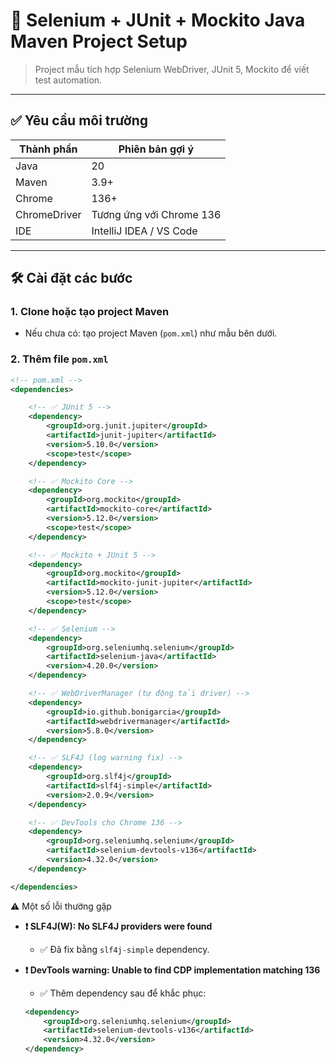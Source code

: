 # 🧪 Selenium + JUnit + Mockito Java Maven Project Setup

>Project mẫu tích hợp Selenium WebDriver, JUnit 5, Mockito để viết test automation.

---

## ✅ Yêu cầu môi trường

| Thành phần | Phiên bản gợi ý |
|------------|------------------|
| Java       | 20               |
| Maven      | 3.9+             |
| Chrome     | 136+             |
| ChromeDriver | Tương ứng với Chrome 136 |
| IDE        | IntelliJ IDEA / VS Code |

---

## 🛠️ Cài đặt các bước

### 1. **Clone hoặc tạo project Maven**
- Nếu chưa có: tạo project Maven (`pom.xml`) như mẫu bên dưới.

### 2. **Thêm file `pom.xml`**
```xml
<!-- pom.xml -->
<dependencies>

    <!-- ✅ JUnit 5 -->
    <dependency>
        <groupId>org.junit.jupiter</groupId>
        <artifactId>junit-jupiter</artifactId>
        <version>5.10.0</version>
        <scope>test</scope>
    </dependency>

    <!-- ✅ Mockito Core -->
    <dependency>
        <groupId>org.mockito</groupId>
        <artifactId>mockito-core</artifactId>
        <version>5.12.0</version>
        <scope>test</scope>
    </dependency>

    <!-- ✅ Mockito + JUnit 5 -->
    <dependency>
        <groupId>org.mockito</groupId>
        <artifactId>mockito-junit-jupiter</artifactId>
        <version>5.12.0</version>
        <scope>test</scope>
    </dependency>

    <!-- ✅ Selenium -->
    <dependency>
        <groupId>org.seleniumhq.selenium</groupId>
        <artifactId>selenium-java</artifactId>
        <version>4.20.0</version>
    </dependency>

    <!-- ✅ WebDriverManager (tự động tải driver) -->
    <dependency>
        <groupId>io.github.bonigarcia</groupId>
        <artifactId>webdrivermanager</artifactId>
        <version>5.8.0</version>
    </dependency>

    <!-- ✅ SLF4J (log warning fix) -->
    <dependency>
        <groupId>org.slf4j</groupId>
        <artifactId>slf4j-simple</artifactId>
        <version>2.0.9</version>
    </dependency>

    <!-- ✅ DevTools cho Chrome 136 -->
    <dependency>
        <groupId>org.seleniumhq.selenium</groupId>
        <artifactId>selenium-devtools-v136</artifactId>
        <version>4.32.0</version>
    </dependency>

</dependencies>
```
⚠️ Một số lỗi thường gặp

- **❗ SLF4J(W): No SLF4J providers were found**
    - ✅ Đã fix bằng `slf4j-simple` dependency.

- **❗ DevTools warning: Unable to find CDP implementation matching 136**
    - ✅ Thêm dependency sau để khắc phục:

    ```xml
    <dependency>
        <groupId>org.seleniumhq.selenium</groupId>
        <artifactId>selenium-devtools-v136</artifactId>
        <version>4.32.0</version>
    </dependency>
    ```

